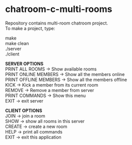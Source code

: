 # chatroom-c-multi-rooms

Repository contains multi-room chatroom project.  
To make a project, type:  

make  
make clean  
./server <port number>  
./client <port number>  

**SERVER OPTIONS**  
	PRINT ALL ROOMS -> Show available rooms  
	PRINT ONLINE MEMBERS -> Show all the members online  
	PRINT OFFLINE MEMBERS -> Show all the members offline  
	KICK -> Kick a member from its current room  
	REMOVE -> Remove a member from server  
	PRINT COMMANDS -> Show this menu  
	EXIT -> exit server  
  
**CLIENT OPTIONS**  
	JOIN -> join a room  
	SHOW -> show all rooms in this server  
	CREATE -> create a new room  
	HELP -> print all commands  
	EXIT -> exit this application  
